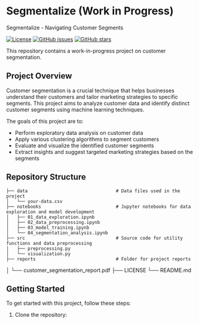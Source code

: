 # Segmentalize (Work in Progress)
Segmentalize - Navigating Customer Segments

[![License](https://img.shields.io/badge/License-MIT-blue.svg)](https://opensource.org/licenses/MIT)
[![GitHub issues](https://img.shields.io/github/issues/your-username/customer-segmentation.svg)](https://github.com/your-username/customer-segmentation/issues)
[![GitHub stars](https://img.shields.io/github/stars/your-username/customer-segmentation.svg)](https://github.com/your-username/customer-segmentation/stargazers)

This repository contains a work-in-progress project on customer segmentation. 

## Project Overview

Customer segmentation is a crucial technique that helps businesses understand their customers and tailor marketing strategies to specific segments. This project aims to analyze customer data and identify distinct customer segments using machine learning techniques.

The goals of this project are to:
- Perform exploratory data analysis on customer data
- Apply various clustering algorithms to segment customers
- Evaluate and visualize the identified customer segments
- Extract insights and suggest targeted marketing strategies based on the segments

## Repository Structure

    ├── data                                 # Data files used in the project 
    │   └── your-data.csv
    ├── notebooks                            # Jupyter notebooks for data exploration and model development
    │   ├── 01_data_exploration.ipynb
    │   ├── 02_data_preprocessing.ipynb
    │   ├── 03_model_training.ipynb
    │   └── 04_segmentation_analysis.ipynb
    ├── src                                  # Source code for utility functions and data preprocessing
    │   ├── preprocessing.py
    │   └── visualization.py
    ├── reports                              # Folder for project reports
│   └── customer_segmentation_report.pdf
    ├── LICENSE
    └── README.md

## Getting Started

To get started with this project, follow these steps:

1. Clone the repository:

